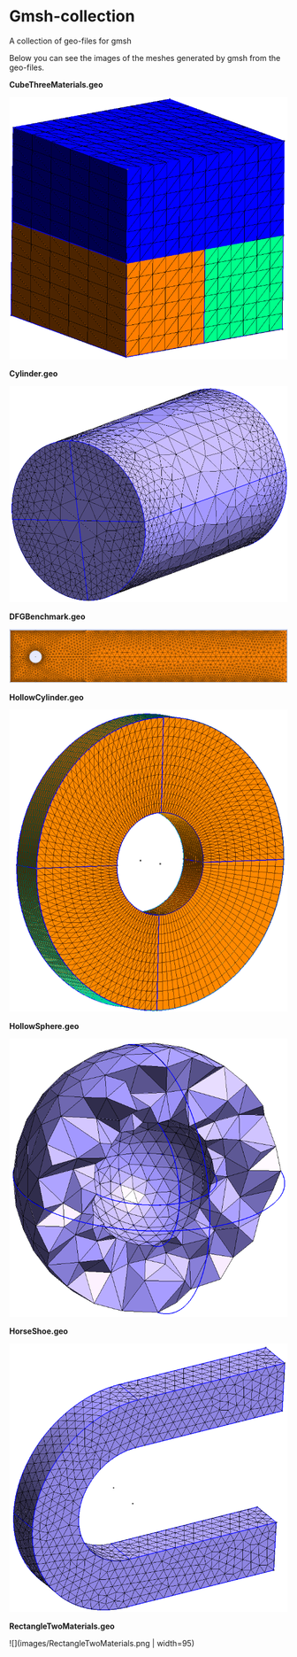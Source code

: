 # Gmsh-collection
A collection of geo-files for gmsh

Below you can see the images of the meshes generated by gmsh from the geo-files.

**CubeThreeMaterials.geo**

![](images/CubeThreeMaterials.png)

**Cylinder.geo**

![](images/Cylinder.png)

**DFGBenchmark.geo**

![](images/DFGBenchmark.png)

**HollowCylinder.geo**

![](images/HollowCylinder.png)

**HollowSphere.geo**

![](images/HollowSphere.png)

**HorseShoe.geo**

![](images/HorseShoe.png)

**RectangleTwoMaterials.geo**

![](images/RectangleTwoMaterials.png | width=95)
